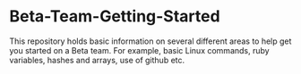 Beta-Team-Getting-Started
=========================

This repository holds basic information on several different areas to help get you started on a Beta team. For example, basic Linux commands, ruby variables, hashes and arrays, use of github etc. 

